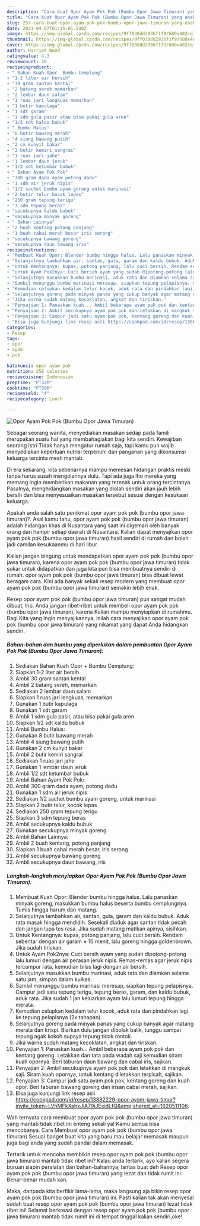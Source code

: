 ```yaml
---
description: "Cara buat Opor Ayam Pok Pok (Bumbu Opor Jawa Timuran) yang enak dan Mudah Dibuat"
title: "Cara buat Opor Ayam Pok Pok (Bumbu Opor Jawa Timuran) yang enak dan Mudah Dibuat"
slug: 257-cara-buat-opor-ayam-pok-pok-bumbu-opor-jawa-timuran-yang-enak-dan-mudah-dibuat
date: 2021-04-07T01:15:01.930Z
image: https://img-global.cpcdn.com/recipes/9ff038dd2936f1f9/680x482cq70/opor-ayam-pok-pok-bumbu-opor-jawa-timuran-foto-resep-utama.jpg
thumbnail: https://img-global.cpcdn.com/recipes/9ff038dd2936f1f9/680x482cq70/opor-ayam-pok-pok-bumbu-opor-jawa-timuran-foto-resep-utama.jpg
cover: https://img-global.cpcdn.com/recipes/9ff038dd2936f1f9/680x482cq70/opor-ayam-pok-pok-bumbu-opor-jawa-timuran-foto-resep-utama.jpg
author: Harriet Wood
ratingvalue: 4.3
reviewcount: 10
recipeingredient:
- " Bahan Kuah Opor  Bumbu Cemplung"
- "1-2 liter air bersih"
- "30 gram santan kental"
- "2 batang sereh memarkan"
- "2 lembar daun salam"
- "1 ruas jari lengkuas memarkan"
- "1 butir kapulaga"
- "1 sdt garam"
- "1 sdm gula pasir atau bisa pakai gula aren"
- "1/2 sdt kaldu bubuk"
- " Bumbu Halus"
- "8 butir bawang merah"
- "4 siung bawang putih"
- "2 cm kunyit bakar"
- "2 butir kemiri sangrai"
- "1 ruas jari jahe"
- "1 lembar daun jeruk"
- "1/2 sdt ketumbar bubuk"
- " Bahan Ayam Pok Pok"
- "300 gram dada ayam potong dadu"
- "1 sdm air jeruk nipis"
- "1/2 sachet bumbu ayam goreng untuk marinasi"
- "2 butir telur kocok lepas"
- "250 gram tepung terigu"
- "3 sdm tepung beras"
- "secukupnya kaldu bubuk"
- "secukupnya minyak goreng"
- " Bahan Lainnya"
- "2 buah kentang potong panjang"
- "1 buah cabai merah besar iris serong"
- "secukupnya bawang goreng"
- "secukupnya daun bawang iris"
recipeinstructions:
- "Membuat Kuah Opor: Blender bumbu hingga halus. Lalu panaskan minyak goreng, masukkan bumbu halus beserta bumbu cemplungnya. Tumis hingga harum dan matang."
- "Selanjutnya tambahkan air, santan, gula, garam dan kaldu bubuk. Aduk rata masak hingga mendidih. Sesekali diaduk agar santan tidak pecah dan jangan lupa tes rasa. Jika sudah matang matikan apinya, sisihkan."
- "Untuk Kentangnya: kupas, potong panjang, lalu cuci bersih. Rendam sebentar dengan air garam ± 10 menit, lalu goreng hingga goldenbrown. Jika sudah tiriskan."
- "Untuk Ayam Pok2nya: Cuci bersih ayam yang sudah dipotong-potong lalu lumuri dengan air perasan jeruk nipis. Remas-remas agar jeruk nipis tercampur rata, kemudian bilas lagi dengan air bersih."
- "Selanjutnya masukkan bumbu marinasi, aduk rata dan diamkan selama satu jam, simpan dalam kulkas."
- "Sambil menunggu bumbu marinasi meresap, siapkan tepung pelapisnya. Campur jadi satu tepung terigu, tepung beras, garam, dan kaldu bubuk, aduk rata. Jika sudah 1 jan keluarkan ayam lalu lumuri tepung hingga merata."
- "Kemudian celupkan kedalam telur kocok, aduk rata dan pindahkan lagi ke tepung pelapisnya (2x tahapan)."
- "Selanjutnya goreng pada minyak panas yang cukup banyak agar matang merata dan krispi. Biarkan dulu jangan dibolak balik, tunggu sampai tepung agak kokoh supaya tepung tidak rontok."
- "Jika warna sudah matang kecoklatan, angkat dan tiriskan."
- "Penyajian 1: Panaskan kuah... Ambil beberapa ayam pok pok dan kentang goreng. Letakkan dan tata pada wadah saji kemudian siram kuah opornya. Beri taburan daun bawang dan cabai iris, sajikan."
- "Penyajian 2: Ambil secukupnya ayam pok pok dan letakkan di mangkuk saji. Siram kuah opornya, untuk kentang diletakkan terpisah, sajikan."
- "Penyajian 3: Campur jadi satu ayam pok pok, kentang goreng dan kuah opor. Beri taburan bawang goreng dan irisan cabai merah, sajikan."
- "Bisa juga kunjungi link resep asli https://cookpad.com/id/resep/13882229-opor-ayam-jawa-timur?invite_token=LVhMFkXahxJiA79iJExidLfQ&amp;shared_at=1620511106."
categories:
- Resep
tags:
- opor
- ayam
- pok

katakunci: opor ayam pok 
nutrition: 258 calories
recipecuisine: Indonesian
preptime: "PT32M"
cooktime: "PT39M"
recipeyield: "4"
recipecategory: Lunch

---
```



![Opor Ayam Pok Pok (Bumbu Opor Jawa Timuran)](https://img-global.cpcdn.com/recipes/9ff038dd2936f1f9/680x482cq70/opor-ayam-pok-pok-bumbu-opor-jawa-timuran-foto-resep-utama.jpg)

Sebagai seorang wanita, menyediakan masakan sedap pada famili merupakan suatu hal yang membahagiakan bagi kita sendiri. Kewajiban seorang istri Tidak hanya mengatur rumah saja, tapi kamu pun wajib menyediakan keperluan nutrisi terpenuhi dan panganan yang dikonsumsi keluarga tercinta mesti mantab.

Di era  sekarang, kita sebenarnya mampu memesan hidangan praktis meski tanpa harus susah mengolahnya dulu. Tapi ada juga lho mereka yang memang ingin memberikan makanan yang terenak untuk orang tercintanya. Pasalnya, menghidangkan masakan yang diolah sendiri akan jauh lebih bersih dan bisa menyesuaikan masakan tersebut sesuai dengan kesukaan keluarga. 



Apakah anda salah satu penikmat opor ayam pok pok (bumbu opor jawa timuran)?. Asal kamu tahu, opor ayam pok pok (bumbu opor jawa timuran) adalah hidangan khas di Nusantara yang saat ini digemari oleh banyak orang dari hampir setiap daerah di Nusantara. Kalian dapat menyajikan opor ayam pok pok (bumbu opor jawa timuran) hasil sendiri di rumah dan boleh jadi camilan kesukaanmu di hari libur.

Kalian jangan bingung untuk mendapatkan opor ayam pok pok (bumbu opor jawa timuran), karena opor ayam pok pok (bumbu opor jawa timuran) tidak sukar untuk didapatkan dan juga kita pun bisa membuatnya sendiri di rumah. opor ayam pok pok (bumbu opor jawa timuran) bisa dibuat lewat beragam cara. Kini ada banyak sekali resep modern yang membuat opor ayam pok pok (bumbu opor jawa timuran) semakin lebih enak.

Resep opor ayam pok pok (bumbu opor jawa timuran) pun sangat mudah dibuat, lho. Anda jangan ribet-ribet untuk membeli opor ayam pok pok (bumbu opor jawa timuran), karena Kalian mampu menyiapkan di rumahmu. Bagi Kita yang ingin menyajikannya, inilah cara menyajikan opor ayam pok pok (bumbu opor jawa timuran) yang nikamat yang dapat Anda hidangkan sendiri.

<!--inarticleads1-->

##### Bahan-bahan dan bumbu yang diperlukan dalam pembuatan Opor Ayam Pok Pok (Bumbu Opor Jawa Timuran):

1. Sediakan  Bahan Kuah Opor + Bumbu Cemplung:
1. Siapkan 1-2 liter air bersih
1. Ambil 30 gram santan kental
1. Ambil 2 batang sereh, memarkan
1. Sediakan 2 lembar daun salam
1. Siapkan 1 ruas jari lengkuas, memarkan
1. Gunakan 1 butir kapulaga
1. Gunakan 1 sdt garam
1. Ambil 1 sdm gula pasir, atau bisa pakai gula aren
1. Siapkan 1/2 sdt kaldu bubuk
1. Ambil  Bumbu Halus:
1. Gunakan 8 butir bawang merah
1. Ambil 4 siung bawang putih
1. Gunakan 2 cm kunyit bakar
1. Ambil 2 butir kemiri sangrai
1. Sediakan 1 ruas jari jahe
1. Gunakan 1 lembar daun jeruk
1. Ambil 1/2 sdt ketumbar bubuk
1. Ambil  Bahan Ayam Pok Pok:
1. Ambil 300 gram dada ayam, potong dadu
1. Gunakan 1 sdm air jeruk nipis
1. Sediakan 1/2 sachet bumbu ayam goreng, untuk marinasi
1. Siapkan 2 butir telur, kocok lepas
1. Sediakan 250 gram tepung terigu
1. Siapkan 3 sdm tepung beras
1. Ambil secukupnya kaldu bubuk
1. Gunakan secukupnya minyak goreng
1. Ambil  Bahan Lainnya:
1. Ambil 2 buah kentang, potong panjang
1. Siapkan 1 buah cabai merah besar, iris serong
1. Ambil secukupnya bawang goreng
1. Ambil secukupnya daun bawang, iris




<!--inarticleads2-->

##### Langkah-langkah menyiapkan Opor Ayam Pok Pok (Bumbu Opor Jawa Timuran):

1. Membuat Kuah Opor: Blender bumbu hingga halus. Lalu panaskan minyak goreng, masukkan bumbu halus beserta bumbu cemplungnya. Tumis hingga harum dan matang.
1. Selanjutnya tambahkan air, santan, gula, garam dan kaldu bubuk. Aduk rata masak hingga mendidih. Sesekali diaduk agar santan tidak pecah dan jangan lupa tes rasa. Jika sudah matang matikan apinya, sisihkan.
1. Untuk Kentangnya: kupas, potong panjang, lalu cuci bersih. Rendam sebentar dengan air garam ± 10 menit, lalu goreng hingga goldenbrown. Jika sudah tiriskan.
1. Untuk Ayam Pok2nya: Cuci bersih ayam yang sudah dipotong-potong lalu lumuri dengan air perasan jeruk nipis. Remas-remas agar jeruk nipis tercampur rata, kemudian bilas lagi dengan air bersih.
1. Selanjutnya masukkan bumbu marinasi, aduk rata dan diamkan selama satu jam, simpan dalam kulkas.
1. Sambil menunggu bumbu marinasi meresap, siapkan tepung pelapisnya. Campur jadi satu tepung terigu, tepung beras, garam, dan kaldu bubuk, aduk rata. Jika sudah 1 jan keluarkan ayam lalu lumuri tepung hingga merata.
1. Kemudian celupkan kedalam telur kocok, aduk rata dan pindahkan lagi ke tepung pelapisnya (2x tahapan).
1. Selanjutnya goreng pada minyak panas yang cukup banyak agar matang merata dan krispi. Biarkan dulu jangan dibolak balik, tunggu sampai tepung agak kokoh supaya tepung tidak rontok.
1. Jika warna sudah matang kecoklatan, angkat dan tiriskan.
1. Penyajian 1: Panaskan kuah... Ambil beberapa ayam pok pok dan kentang goreng. Letakkan dan tata pada wadah saji kemudian siram kuah opornya. Beri taburan daun bawang dan cabai iris, sajikan.
1. Penyajian 2: Ambil secukupnya ayam pok pok dan letakkan di mangkuk saji. Siram kuah opornya, untuk kentang diletakkan terpisah, sajikan.
1. Penyajian 3: Campur jadi satu ayam pok pok, kentang goreng dan kuah opor. Beri taburan bawang goreng dan irisan cabai merah, sajikan.
1. Bisa juga kunjungi link resep asli https://cookpad.com/id/resep/13882229-opor-ayam-jawa-timur?invite_token=LVhMFkXahxJiA79iJExidLfQ&amp;shared_at=1620511106.




Wah ternyata cara membuat opor ayam pok pok (bumbu opor jawa timuran) yang mantab tidak ribet ini enteng sekali ya! Kamu semua bisa mencobanya. Cara Membuat opor ayam pok pok (bumbu opor jawa timuran) Sesuai banget buat kita yang baru mau belajar memasak maupun juga bagi anda yang sudah pandai dalam memasak.

Tertarik untuk mencoba membikin resep opor ayam pok pok (bumbu opor jawa timuran) mantab tidak ribet ini? Kalau anda tertarik, ayo kalian segera buruan siapin peralatan dan bahan-bahannya, lantas buat deh Resep opor ayam pok pok (bumbu opor jawa timuran) yang lezat dan tidak rumit ini. Benar-benar mudah kan. 

Maka, daripada kita berfikir lama-lama, maka langsung aja bikin resep opor ayam pok pok (bumbu opor jawa timuran) ini. Pasti kalian tak akan menyesal sudah buat resep opor ayam pok pok (bumbu opor jawa timuran) lezat tidak ribet ini! Selamat berkreasi dengan resep opor ayam pok pok (bumbu opor jawa timuran) mantab tidak rumit ini di tempat tinggal kalian sendiri,oke!.

